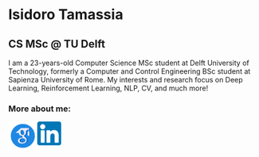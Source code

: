 # Isidoro Tamassia
## CS MSc @ TU Delft

I am a 23-years-old Computer Science MSc student at Delft University of Technology, formerly a Computer and Control Engineering BSc student at Sapienza University of Rome. My interests and research focus on Deep Learning, Reinforcement Learning, NLP, CV, and much more!

### More about me:
[<img align="left" alt="Isidoro Tamassia | Google Scholar" width="58px" src="icons8-google-scholar.svg" />][scholar]
[<img align="left" alt="Isidoro Tamassia | LinkedIn" width="48px" src="linkedin-svgrepo-com.svg" />][linkedin]

[linkedin]: https://www.linkedin.com/in/isidoro-tamassia-803910250/
[scholar]: https://scholar.google.com/citations?hl=en&view_op=list_works&gmla=AH8HC4zST2p3mldkvZ3GCtyOVViB74lWonYwLudvaaD2yv70_idzQmJF_8lGEXylMXllHtBf4vAbrvoDfp4yiYGxDJp0&user=A4Clv8UAAAAJ

<!--
**TheEmotionalProgrammer/TheEmotionalProgrammer** is a ✨ _special_ ✨ repository because its `README.md` (this file) appears on your GitHub profile.

Here are some ideas to get you started:

- 🔭 I’m currently working on ...
- 🌱 I’m currently learning ...
- 👯 I’m looking to collaborate on ...
- 🤔 I’m looking for help with ...
- 💬 Ask me about ...
- 📫 How to reach me: ...
- 😄 Pronouns: ...
- ⚡ Fun fact: ...
-->

